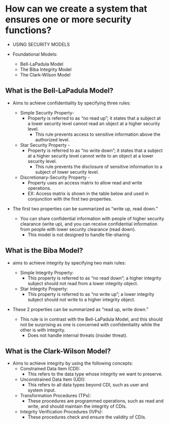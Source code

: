 # How can we create a system that ensures one or more security functions?

- USING SECURITY MODELS

- Foundational Models:
  - Bell-LaPadula Model
  - The Biba Integrity Model
  - The Clark-Wilson Model

## What is the Bell-LaPadula Model?

- Aims to achieve confidentiality by specifying three rules:
  - Simple Security Property-
    - Property is referred to as “no read up”; it states that a subject at a lower security level cannot read an object at a higher security level.
      - This rule prevents access to sensitive information above the authorized level.
  - Star Security Property -
    - Property is referred to as “no write down”; it states that a subject at a higher security level cannot write to an object at a lower security level.
      - This rule prevents the disclosure of sensitive information to a subject of lower security level.
  - Discretionary-Security Property -
    - Property uses an access matrix to allow read and write operations.
    - EX: Access matrix is shown in the table below and used in conjunction with the first two properties.

- The first two properties can be summarized as “write up, read down.”
  - You can share confidential information with people of higher security clearance (write up), and you can receive confidential information from people with lower security clearance (read down).
    - This model is not designed to handle file-sharing

## What is the Biba Model?

- aims to achieve integrity by specifying two main rules:
  - Simple Integrity Property:
    - This property is referred to as “no read down”; a higher integrity subject should not read from a lower integrity object.
  - Star Integrity Property:
    - This property is referred to as “no write up”; a lower integrity subject should not write to a higher integrity object.

- These 2 properties can be summarized as “read up, write down.”
  - This rule is in contrast with the Bell-LaPadula Model, and this should not be surprising as one is concerned with confidentiality while the other is with integrity.
    - Does not handle internal threats (insider threat).

## What is the Clark-Wilson Model?

- Aims to achieve integrity by using the following concepts:
  - Constrained Data Item (CDI):
    - This refers to the data type whose integrity we want to preserve.
  - Unconstrained Data Item (UDI):
    - This refers to all data types beyond CDI, such as user and system input.
  - Transformation Procedures (TPs):
    - These procedures are programmed operations, such as read and write, and should maintain the integrity of CDIs.
  - Integrity Verification Procedures (IVPs):
    - These procedures check and ensure the validity of CDIs.
